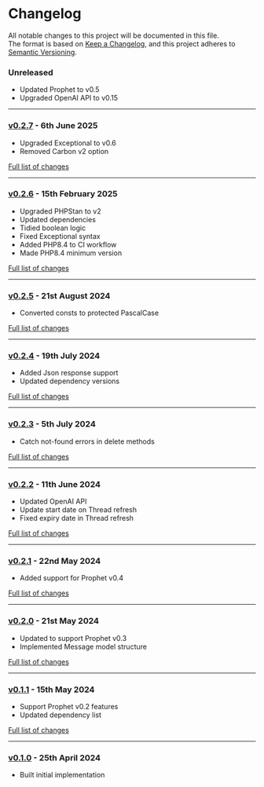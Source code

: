 # Changelog

All notable changes to this project will be documented in this file.<br>
The format is based on [Keep a Changelog](https://keepachangelog.com/en/1.0.0/),
and this project adheres to [Semantic Versioning](https://semver.org/spec/v2.0.0.html).

### Unreleased
- Updated Prophet to v0.5
- Upgraded OpenAI API to v0.15

---

### [v0.2.7](https://github.com/decodelabs/prophet-openai/commits/v0.2.7) - 6th June 2025

- Upgraded Exceptional to v0.6
- Removed Carbon v2 option

[Full list of changes](https://github.com/decodelabs/prophet-openai/compare/v0.2.6...v0.2.7)

---

### [v0.2.6](https://github.com/decodelabs/prophet-openai/commits/v0.2.6) - 15th February 2025

- Upgraded PHPStan to v2
- Updated dependencies
- Tidied boolean logic
- Fixed Exceptional syntax
- Added PHP8.4 to CI workflow
- Made PHP8.4 minimum version

[Full list of changes](https://github.com/decodelabs/prophet-openai/compare/v0.2.5...v0.2.6)

---

### [v0.2.5](https://github.com/decodelabs/prophet-openai/commits/v0.2.5) - 21st August 2024

- Converted consts to protected PascalCase

[Full list of changes](https://github.com/decodelabs/prophet-openai/compare/v0.2.4...v0.2.5)

---

### [v0.2.4](https://github.com/decodelabs/prophet-openai/commits/v0.2.4) - 19th July 2024

- Added Json response support
- Updated dependency versions

[Full list of changes](https://github.com/decodelabs/prophet-openai/compare/v0.2.3...v0.2.4)

---

### [v0.2.3](https://github.com/decodelabs/prophet-openai/commits/v0.2.3) - 5th July 2024

- Catch not-found errors in delete methods

[Full list of changes](https://github.com/decodelabs/prophet-openai/compare/v0.2.2...v0.2.3)

---

### [v0.2.2](https://github.com/decodelabs/prophet-openai/commits/v0.2.2) - 11th June 2024

- Updated OpenAI API
- Update start date on Thread refresh
- Fixed expiry date in Thread refresh

[Full list of changes](https://github.com/decodelabs/prophet-openai/compare/v0.2.1...v0.2.2)

---

### [v0.2.1](https://github.com/decodelabs/prophet-openai/commits/v0.2.1) - 22nd May 2024

- Added support for Prophet v0.4

[Full list of changes](https://github.com/decodelabs/prophet-openai/compare/v0.2.0...v0.2.1)

---

### [v0.2.0](https://github.com/decodelabs/prophet-openai/commits/v0.2.0) - 21st May 2024

- Updated to support Prophet v0.3
- Implemented Message model structure

[Full list of changes](https://github.com/decodelabs/prophet-openai/compare/v0.1.1...v0.2.0)

---

### [v0.1.1](https://github.com/decodelabs/prophet-openai/commits/v0.1.1) - 15th May 2024

- Support Prophet v0.2 features
- Updated dependency list

[Full list of changes](https://github.com/decodelabs/prophet-openai/compare/v0.1.0...v0.1.1)

---

### [v0.1.0](https://github.com/decodelabs/prophet-openai/commits/v0.1.0) - 25th April 2024

- Built initial implementation
